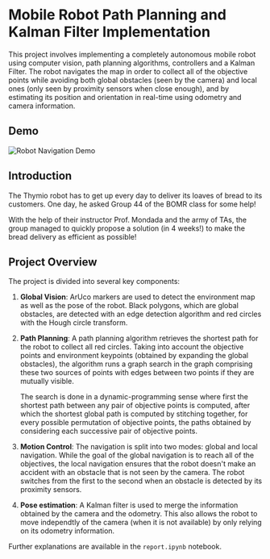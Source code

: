 # Mobile Robot Path Planning and Kalman Filter Implementation

This project involves implementing a completely autonomous mobile robot using computer vision, path planning algorithms, controllers and a Kalman Filter. The robot navigates the map in order to collect all of the objective points while avoiding both global obstacles (seen by the camera) and local ones (only seen by proximity sensors when close enough), and by estimating its position and orientation in real-time using odometry and camera information.

## Demo

![Robot Navigation Demo](assets/videos/video.gif)

## Introduction

The Thymio robot has to get up every day to deliver its loaves of bread to its customers. One day, he asked Group 44 of the BOMR class for some help!

With the help of their instructor Prof. Mondada and the army of TAs, the group managed to quickly propose a solution (in 4 weeks!) to make the bread delivery as efficient as possible!


## Project Overview

The project is divided into several key components:

1. **Global Vision**: 
ArUco markers are used to detect the environment map as well as the pose of the robot.
    Black polygons, which are global obstacles, are detected with an edge detection algorithm and red circles with the Hough circle transform.

2. **Path Planning**: A path planning algorithm retrieves the shortest path for the robot to collect all red circles. Taking into account the objective points and environment keypoints (obtained by expanding the global obstacles), the algorithm runs a graph search in the graph comprising these two sources of points with edges between two points if they are mutually visible.
    
    The search is done in a dynamic-programming sense where first the shortest path between any pair of objective points is computed, after which the shortest global path is computed by stitching together, for every possible permutation of objective points, the paths obtained by considering each successive pair of objective points.

3. **Motion Control**: The navigation is split into two modes: global and local navigation. While the goal of the global navigation is to reach all of the objectives, the local navigation ensures that the robot doesn't make an accident with an obstacle that is not seen by the camera.
The robot switches from the first to the second when an obstacle is detected by its proximity sensors.

4. **Pose estimation**: A Kalman filter is used to merge the information obtained by the camera and the odometry. This also allows the robot to move independtly of the camera (when it is not available) by only relying on its odometry information.

Further explanations are available in the `report.ipynb` notebook. 